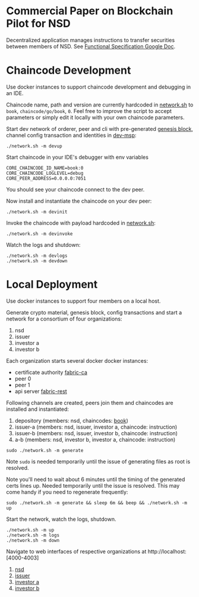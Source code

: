 # Commercial Paper on Blockchain Pilot for NSD

Decentralized application manages instructions to transfer securities between members of NSD.
See [Functional Specification Google Doc](https://docs.google.com/document/d/1N2PjBoSN_M2hXXtBFyUv9HACu0Q-6WWqCv_TRcdIS8Y/edit?usp=sharing).

# Chaincode Development

Use docker instances to support chaincode development and debugging in an IDE.

Chaincode name, path and version are currently hardcoded in [network.sh](network.sh) to `book`, `chaincode/go/book`, `0`.
Feel free to improve the script to accept parameters or simply edit it locally with your own chaincode parameters.   

Start dev network of orderer, peer and cli with pre-generated [genesis block](ledger/dev-genesis.block), 
channel config transaction and identities in [dev-msp](ledger/dev-msp):

`./network.sh -m devup` 

Start chaincode in your IDE's debugger with env variables

```
CORE_CHAINCODE_ID_NAME=book:0
CORE_CHAINCODE_LOGLEVEL=debug
CORE_PEER_ADDRESS=0.0.0.0:7051
```

You should see your chaincode connect to the dev peer. 

Now install and instantiate the chaincode on your dev peer:

`./network.sh -m devinit`

Invoke the chaincode with payload hardcoded in [network.sh](network.sh):

`./network.sh -m devinvoke`

Watch the logs and shutdown:

```
./network.sh -m devlogs
./network.sh -m devdown
```

# Local Deployment

Use docker instances to support four members on a local host.

Generate crypto material, genesis block, config transactions and start a network for a consortium of four organizations:

1. nsd
1. issuer
1. investor a
1. investor b

Each organization starts several docker docker instances:

- certificate authority [fabric-ca](https://github.com/hyperledger/fabric-ca)
- peer 0
- peer 1
- api server [fabric-rest](https://github.com/Altoros/fabric-rest)

Following channels are created, peers join them and chaincodes are installed and instantiated:

1. depository (members: nsd, chaincodes: [book](chaincode/go/book))
1. issuer-a (members: nsd, issuer, investor a, chaincode: instruction)
1. issuer-b (members: nsd, issuer, investor b, chaincode: instruction)
1. a-b (members: nsd, investor b, investor a, chaincode: instruction)

`sudo ./network.sh -m generate`

Note `sudo` is needed temporarily until the issue of generating files as root is resolved.

Note you'll need to wait about 6 minutes until the timing of the generated certs lines up. 
Needed temporarily until the issue is resolved. This may come handy if you need to regenerate frequently:

`sudo ./network.sh -m generate && sleep 6m && beep && ./network.sh -m up`

Start the network, watch the logs, shutdown.

```
./network.sh -m up
./network.sh -m logs
./network.sh -m down
```

Navigate to web interfaces of respective organizations at http://localhost:[4000-4003]

1. [nsd](http://localhost:4000)
1. [issuer](http://localhost:4001)
1. [investor a](http://localhost:4002)
1. [investor b](http://localhost:4003)

